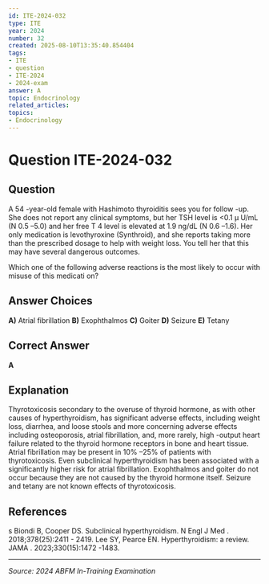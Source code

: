 ```yaml
---
id: ITE-2024-032
type: ITE
year: 2024
number: 32
created: 2025-08-10T13:35:40.854404
tags:
- ITE
- question
- ITE-2024
- 2024-exam
answer: A
topic: Endocrinology
related_articles:
topics:
- Endocrinology
---
```


# Question ITE-2024-032

## Question
A 54 -year-old female with Hashimoto thyroiditis sees you for follow -up. She does not report any 
clinical symptoms, but her TSH level is <0.1 μ U/mL (N 0.5 –5.0) and her free T 4 level is elevated at 
1.9 ng/dL (N 0.6 –1.6). Her only medication is levothyroxine (Synthroid), and she reports taking more 
than the prescribed dosage to help with weight loss. You tell her that this may have several dangerous 
outcomes.  
 
Which one of the following adverse reactions is the most likely to occur with misuse of this 
medicati on?

## Answer Choices
**A)** Atrial fibrillation
**B)** Exophthalmos
**C)** Goiter
**D)** Seizure
**E)** Tetany

## Correct Answer
**A**

## Explanation
Thyrotoxicosis secondary to the overuse of thyroid hormone, as with other causes of hyperthyroidism, has significant adverse effects, including weight loss, diarrhea, and loose stools and more concerning adverse effects including osteoporosis, atrial fibrillation, and, more rarely, high -output heart failure related to the thyroid hormone receptors in bone and heart tissue. Atrial fibrillation may be present in 10% –25% of patients with thyrotoxicosis. Even subclinical hyperthyroidism has been associated with a significantly higher risk for atrial fibrillation. Exophthalmos and goiter do not occur because they are not caused by the thyroid hormone itself. Seizure and tetany are not known effects of thyrotoxicosis.

## References
s Biondi B, Cooper DS. Subclinical hyperthyroidism. N Engl J Med . 2018;378(25):2411 - 2419. Lee SY, Pearce EN. Hyperthyroidism: a review. JAMA . 2023;330(15):1472 -1483.

---
*Source: 2024 ABFM In-Training Examination*